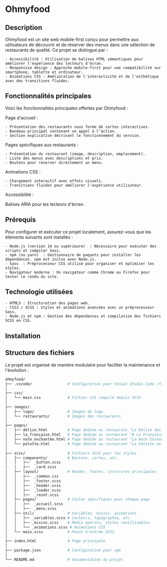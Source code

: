 # Ohmyfood

## Description

Ohmyfood est un site web mobile-first conçu pour permettre aux utilisateurs de découvrir et de réserver des menus dans une sélection de restaurants de qualité. Ce projet se distingue par :

    - Accessibilité : Utilisation de balises HTML sémantiques pour améliorer l'expérience des lecteurs d'écran.
    - Responsive design : Approche mobile-first pour une compatibilité sur smartphone, tablette et ordinateur.
    - Animations CSS : Amélioration de l'interactivité et de l'esthétique avec des transitions fluides.

## Fonctionnalités principales

Voici les fonctionnalités principales offertes par Ohmyfood :

Page d'accueil :

    - Présentation des restaurants sous forme de cartes interactives.
    - Bandeau principal contenant un appel à l’action.
    - Section explicative décrivant le fonctionnement du service.

Pages spécifiques aux restaurants :

    - Présentation du restaurant (image, description, emplacement).
    - Liste des menus avec descriptions et prix.
    - Boutons pour réserver directement un menu.

Animations CSS :

    - Chargement interactif avec effets visuels.
    - Transitions fluides pour améliorer l'expérience utilisateur.

Accessibilité :

Balises ARIA pour les lecteurs d'écran.

## Prérequis

Pour configurer et exécuter ce projet localement, assurez-vous que les éléments suivants sont installés :

    - Node.js (version 14 ou supérieure)  : Nécessaire pour exécuter des scripts et compiler Sass.
    - npm (ou yarn)  : Gestionnaire de paquets pour installer les dépendances. npm est inclus avec Node.js.
    - Sass  : Préprocesseur CSS utilisé pour organiser et optimiser les styles. 
    - Navigateur moderne : Un navigateur comme Chrome ou Firefox pour tester le rendu du site.

## Technologie utilisées

    - HTML5 : Structuration des pages web.
    - CSS3 / SCSS : Styles et animations avancées avec un préprocesseur Sass.
    - Node.js et npm : Gestion des dépendances et compilation des fichiers SCSS en CSS.

## Installation

## Structure des fichiers

Le projet est organisé de manière modulaire pour faciliter la maintenance et l'évolution :

```sh
ohmyfood/
├── .vscode/                # Configuration pour Visual Studio Code (facultatif)
│
├── css/
│   └── main.css            # Fichier CSS compilé depuis SCSS
│
├── images/
│   ├── logo/               # Images du logo
│   └── restaurants/        # Images des restaurants
│
├── pages/
│   ├── délice.html         # Page dédiée au restaurant "Le Délice des Sens"
│   ├── la_française.html   # Page dédiée au restaurant "À La Française"
│   ├── note_enchantée.html # Page dédiée au restaurant "La Note Enchantée"
│   └── palette.html        # Page dédiée au restaurant "La Palette du Goût"
│
├── scss/                   # Fichiers SCSS pour les styles
│   ├── components/         # Boutons, cartes, etc.
│   │   ├──  _button.scss   
│   │   ├──  _card.scss 
│   ├── layout/             # Header, footer, structures principales
│   │   ├──  _common.css     
│   │   ├──  _footer.scss
│   │   ├──  _header.scss
│   │   ├──  _loader.scss
│   │   ├──  _reset.scss
│   ├── pages/              # Styles spécifiques pour chaque page
│   │   ├──  _accueil.scss
│   │   ├──  _menu.scss
│   ├── util/               # Variables, mixins, animations
│   │   ├── _variables.scss # Couleurs, typographie, etc.
│   │   ├── _mixins.scss    # Media queries, styles réutilisables
│   │   └── _animations.scss # Animations CSS
│   └── main.scss           # Point d'entrée SCSS
│
├── index.html              # Page principale
│
├── package.json            # Configuration pour npm
│
└── README.md               # Documentation du projet


